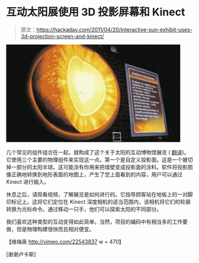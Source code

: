 # 互动太阳展使用 3D 投影屏幕和 Kinect

> 原文：<https://hackaday.com/2011/04/20/interactive-sun-exhibit-uses-3d-projection-screen-and-kinect/>

![](img/b91c4982ecc21e240d7a6a2ad2783826.png "3d-projection-sun-exhibit")

几个常见的组件组合在一起，就构成了这个关于太阳的互动博物馆展览 ( [翻译](http://translate.google.com/translate?hl=en&sl=pl&tl=en&u=http%3A%2F%2Fblog.arbuzz.eu%2Findex.php%2F2011%2F04%2F18%2Fslonce-interaktywna-instalacja%2F))。它使用三个主要的物理组件来实现这一点。第一个是自定义投影面。这是一个被切掉一部分的太阳半球。这可能涂有你用来把墙壁变成投影面的涂料。软件将投影图像正确地转换到地形表面的地图上，产生了您上面看到的内容，用户可以通过 Kinect 进行输入。

休息之后，请观看视频，了解展览是如何进行的。它指导顾客站在地板上的一对脚印标记上。这将它们定位在 Kinect 深度相机的适当范围内，该相机将它们的轮廓转换为光标命令。通过移动一只手，他们可以探索太阳的不同部分。

我们喜欢这种类型的互动变得如此简单。当然，项目的编码中有相当多的工作要做，但是物理构建很快而且相对便宜。

【维梅奥 http://vimeo.com/22543837 w = 470】

[谢谢卢卡斯]
